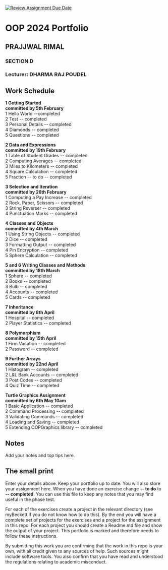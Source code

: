 [![Review Assignment Due Date](https://classroom.github.com/assets/deadline-readme-button-24ddc0f5d75046c5622901739e7c5dd533143b0c8e959d652212380cedb1ea36.svg)](https://classroom.github.com/a/mx4vd1Bo)

# OOP 2024 Portfolio
## PRAJJWAL RIMAL
### SECTION D 
### Lecturer: DHARMA RAJ POUDEL



## Work Schedule
**1 Getting Started**\
**committed by 5th February**\
1 Hello World        --completed\
2 Test               -- completed\
3 Personal Details   -- completed\
4 Diamonds           -- completed\
5 Questions          -- completed

**2 Data and Expressions**\
**committed by 19th February**\
1 Table of Student Grades  -- completed\
2 Computing Averages       -- completed\
3 Miles to Kilometers      -- completed\
4 Square Calculation       -- completed\
5 Fraction -- to do        -- completed

**3 Selection and Iteration**\
**committed by 26th February**\
1 Computing a Pay Increase   -- completed\
2 Rock, Paper, Scissors      -- completed\
3 String Reverser            -- completed\
4 Punctuation Marks          -- completed

**4 Classes and Objects**\
**committed by 4th March**\
1 Using String Objects     -- completed\
2 Dice                     -- completed\
3 Formatting Output        -- completed\
4 Pin Encryption           -- completed\
5 Sphere Calculation       -- completed

**5 and 6 Writing Classes and Methods**\
**committed by 18th March**\
1 Sphere       -- completed\
2 Books        -- completed\
3 Bulb         -- completed\
4 Accounts     -- completed\
5 Cards        -- completed

**7 Inheritance**\
**committed by 8th April**\
1 Hospital            -- completed\
2 Player Statistics   -- completed

**8 Polymorphism**\
**committed by 15th April**\
1 Firm Vacation           -- completed\
2 Password                -- completed

**9 Further Arrays**\
**committed by 22nd April**\
1 Histogram             -- completed\
2 L&L Bank Accounts     -- completed\
3 Post Codes            -- completed\
4 Quiz Time             -- completed

**Turtle Graphics Assignment**\
**committed by 6th May 10am**\
1 Basic Application           -- completed\
2 Command Processing          -- completed\
3 Validating Commands        -- completed\
4 Loading and Saving          -- completed\
5 Extending OOPGraphics library    -- completed

## Notes
Add your notes and top tips here.

## The small print
Enter your details above. Keep your portfolio up to date. You will also store your assignment here.
When you have done an exercise change **-- to do** to **-- completed**.
You can use this file to keep any notes that you may find useful in the phase test.

For each of the exercises create a project in the relevant directory (see myBeckett if you do not know how to do this).
By the end you will have a complete set of projects for the exercises and a project for the assignment in this repo.
For each project you should create a Readme.md file and show the output of your project.
This portfolio is marked and therefore needs to follow these instructions.

By submitting this work you are confirming that the work in this repo is your own, with all credit given to any sources of help. Such sources might include software tools.
You also confirm that you have read and understood the regulations relating to academic misconduct.
